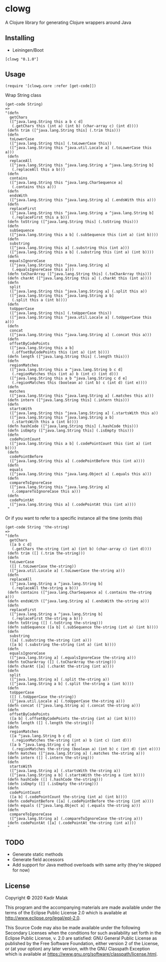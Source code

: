# clowg

A Clojure library for generating Clojure wrappers around Java

## Installing

- Leiningen/Boot

```
[clowg "0.1.0"]
```

## Usage

```
(require '[clowg.core :refer [get-code]])
```

Wrap String class

```
(get-code String)
=>
"(defn
  getChars
  ([^java.lang.String this a b c d]
   (.getChars this (int a) (int b) (char-array c) (int d))))
 (defn trim ([^java.lang.String this] (.trim this)))
 (defn
  toLowerCase
  ([^java.lang.String this] (.toLowerCase this))
  ([^java.lang.String this ^java.util.Locale a] (.toLowerCase this a)))
 (defn
  replaceAll
  ([^java.lang.String this ^java.lang.String a ^java.lang.String b]
   (.replaceAll this a b)))
 (defn
  contains
  ([^java.lang.String this ^java.lang.CharSequence a]
   (.contains this a)))
 (defn
  endsWith
  ([^java.lang.String this ^java.lang.String a] (.endsWith this a)))
 (defn
  replaceFirst
  ([^java.lang.String this ^java.lang.String a ^java.lang.String b]
   (.replaceFirst this a b)))
 (defn toString ([^java.lang.String this] (.toString this)))
 (defn
  subSequence
  ([^java.lang.String this a b] (.subSequence this (int a) (int b))))
 (defn
  substring
  ([^java.lang.String this a] (.substring this (int a)))
  ([^java.lang.String this a b] (.substring this (int a) (int b))))
 (defn
  equalsIgnoreCase
  ([^java.lang.String this ^java.lang.String a]
   (.equalsIgnoreCase this a)))
 (defn toCharArray ([^java.lang.String this] (.toCharArray this)))
 (defn charAt ([^java.lang.String this a] (.charAt this (int a))))
 (defn
  split
  ([^java.lang.String this ^java.lang.String a] (.split this a))
  ([^java.lang.String this ^java.lang.String a b]
   (.split this a (int b))))
 (defn
  toUpperCase
  ([^java.lang.String this] (.toUpperCase this))
  ([^java.lang.String this ^java.util.Locale a] (.toUpperCase this a)))
 (defn
  concat
  ([^java.lang.String this ^java.lang.String a] (.concat this a)))
 (defn
  offsetByCodePoints
  ([^java.lang.String this a b]
   (.offsetByCodePoints this (int a) (int b))))
 (defn length ([^java.lang.String this] (.length this)))
 (defn
  regionMatches
  ([^java.lang.String this a ^java.lang.String b c d]
   (.regionMatches this (int a) b (int c) (int d)))
  ([^java.lang.String this a b ^java.lang.String c d e]
   (.regionMatches this (boolean a) (int b) c (int d) (int e))))
 (defn
  matches
  ([^java.lang.String this ^java.lang.String a] (.matches this a)))
 (defn intern ([^java.lang.String this] (.intern this)))
 (defn
  startsWith
  ([^java.lang.String this ^java.lang.String a] (.startsWith this a))
  ([^java.lang.String this ^java.lang.String a b]
   (.startsWith this a (int b))))
 (defn hashCode ([^java.lang.String this] (.hashCode this)))
 (defn isEmpty ([^java.lang.String this] (.isEmpty this)))
 (defn
  codePointCount
  ([^java.lang.String this a b] (.codePointCount this (int a) (int b))))
 (defn
  codePointBefore
  ([^java.lang.String this a] (.codePointBefore this (int a))))
 (defn
  equals
  ([^java.lang.String this ^java.lang.Object a] (.equals this a)))
 (defn
  compareToIgnoreCase
  ([^java.lang.String this ^java.lang.String a]
   (.compareToIgnoreCase this a)))
 (defn
  codePointAt
  ([^java.lang.String this a] (.codePointAt this (int a))))
 "
```

Or if you want to refer to a specific instance all the time (omits *this*)

```
(get-code String 'the-string)
=>
"(defn
  getChars
  ([a b c d]
   (.getChars the-string (int a) (int b) (char-array c) (int d))))
 (defn trim ([] (.trim the-string)))
 (defn
  toLowerCase
  ([] (.toLowerCase the-string))
  ([^java.util.Locale a] (.toLowerCase the-string a)))
 (defn
  replaceAll
  ([^java.lang.String a ^java.lang.String b]
   (.replaceAll the-string a b)))
 (defn contains ([^java.lang.CharSequence a] (.contains the-string a)))
 (defn endsWith ([^java.lang.String a] (.endsWith the-string a)))
 (defn
  replaceFirst
  ([^java.lang.String a ^java.lang.String b]
   (.replaceFirst the-string a b)))
 (defn toString ([] (.toString the-string)))
 (defn subSequence ([a b] (.subSequence the-string (int a) (int b))))
 (defn
  substring
  ([a] (.substring the-string (int a)))
  ([a b] (.substring the-string (int a) (int b))))
 (defn
  equalsIgnoreCase
  ([^java.lang.String a] (.equalsIgnoreCase the-string a)))
 (defn toCharArray ([] (.toCharArray the-string)))
 (defn charAt ([a] (.charAt the-string (int a))))
 (defn
  split
  ([^java.lang.String a] (.split the-string a))
  ([^java.lang.String a b] (.split the-string a (int b))))
 (defn
  toUpperCase
  ([] (.toUpperCase the-string))
  ([^java.util.Locale a] (.toUpperCase the-string a)))
 (defn concat ([^java.lang.String a] (.concat the-string a)))
 (defn
  offsetByCodePoints
  ([a b] (.offsetByCodePoints the-string (int a) (int b))))
 (defn length ([] (.length the-string)))
 (defn
  regionMatches
  ([a ^java.lang.String b c d]
   (.regionMatches the-string (int a) b (int c) (int d)))
  ([a b ^java.lang.String c d e]
   (.regionMatches the-string (boolean a) (int b) c (int d) (int e))))
 (defn matches ([^java.lang.String a] (.matches the-string a)))
 (defn intern ([] (.intern the-string)))
 (defn
  startsWith
  ([^java.lang.String a] (.startsWith the-string a))
  ([^java.lang.String a b] (.startsWith the-string a (int b))))
 (defn hashCode ([] (.hashCode the-string)))
 (defn isEmpty ([] (.isEmpty the-string)))
 (defn
  codePointCount
  ([a b] (.codePointCount the-string (int a) (int b))))
 (defn codePointBefore ([a] (.codePointBefore the-string (int a))))
 (defn equals ([^java.lang.Object a] (.equals the-string a)))
 (defn
  compareToIgnoreCase
  ([^java.lang.String a] (.compareToIgnoreCase the-string a)))
 (defn codePointAt ([a] (.codePointAt the-string (int a))))
 "
```

## TODO

- Generate static methods
- Generate field accessors
- Add support for Java method overloads with same arity (they're skipped for now)

## License

Copyright © 2020 Kadir Malak

This program and the accompanying materials are made available under the
terms of the Eclipse Public License 2.0 which is available at
http://www.eclipse.org/legal/epl-2.0.

This Source Code may also be made available under the following Secondary
Licenses when the conditions for such availability set forth in the Eclipse
Public License, v. 2.0 are satisfied: GNU General Public License as published by
the Free Software Foundation, either version 2 of the License, or (at your
option) any later version, with the GNU Classpath Exception which is available
at https://www.gnu.org/software/classpath/license.html.
